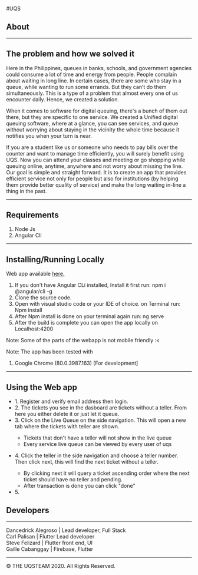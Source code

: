 #UQS

## About
----------------------------------------------------------
The problem and how we solved it
----------------------------------------------------------

Here in the Philippines, queues in banks, schools, and government agencies could consume a lot of time and energy from people. People complain about waiting in long line. In certain cases, there are some who stay in a queue, while wanting to run some errands. But they can’t do them simultaneously. This is a type of a problem that almost every one of us encounter daily. Hence, we created a solution.

When it comes to software for digital queuing, there's a bunch of them out there, but they are specific to one service. We created a Unified digital queuing software, where at a glance, you can see services, and queue without worrying about staying in the vicinity the whole time because it notifies you when your turn is near.

If you are a student like us or someone who needs to pay bills over the counter and want to manage time efficiently, you will surely benefit using UQS. Now you can attend your classes and meeting or go shopping while queuing online, anytime, anywhere and not worry about missing the line. Our goal is simple and straight forward. It is to create an app that provides efficient service not only for people but also for institutions (by helping them provide better quality of service) and make the long waiting in-line a thing in the past.

----------------------------------------------------------
Requirements
----------------------------------------------------------
<ol>
  <li> Node Js </li>
   <li> Angular Cli </li>
  </ol>
  

  
----------------------------------------------------------
Installing/Running Locally
---------------------------------------------------------- 
 Web app available <a href="https://theuqsteam.web.app/login" target="_blank"> here. </a>
<ol>
   <li> If you don't have Angular CLi installed, Install it first  run: npm i @angular/cli -g </li>
  <li> Clone the source code.  </li>
   <li> Open with visual studio code or your IDE of choice. on Terminal run: Npm install  </li>
    <li> After Npm install is done on your terminal again run: ng serve  </li>
  <li> After the build is complete you can open the app locally on Localhost:4200  </li>
  </ol>
 <p>  Note: Some of the parts of the webapp is not mobile friendly :< </p>
<p>  Note: The app has been tested with </p>
<ol>
  <li> Google Chrome (80.0.3987.163) [For development] </li>
  </ol>
  
 
 ----------------------------------------------------------
Using the Web app
---------------------------------------------------------- 
  <ul>
  <li> 1. Register and verify email address then login. </li>
   <li> 2. The tickets you see in the dasboard are tickets without a teller. From here you either delete it or just let it queue.  </li>
    <li> 3. Click on the Live Queue on the side navigation. This will open a new tab where the tickets with teller are shown. </li>
     <ul>
       <li> Tickets that don't have a teller will not show in the live queue </li>
        <li> Every service live queue can be viewed by every user of uqs </li>
       </ul>
  </ul>
  <ul>
   <li> 4. Click the teller in the side navigation and choose a teller number. Then click next, this will find the next ticket without a teller.  </li>
       <ul>
       <li> By clicking next it will query a ticket ascending order where the next ticket should have no teller and pending. </li>
       <li> After transaction is done you can click "done" </li>
  </ul>
   <li> 5.  </li>

   </ul>
  
  
  
## Developers
----------------------------------------------------------
Dancedrick Alegroso | Lead developer, Full Stack  <br/>
Carl Palisan | Flutter Lead developer <br/>
Steve Felizard | Flutter front end, UI <br/>
Gaille Cabanggay | Firebase, Flutter <br/>

<hr>
© THE UQSTEAM 2020. All Rights Reserved.
